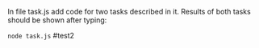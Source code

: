 In file task.js add code for two tasks described in it. Results of both tasks should be shown after typing:

`node task.js`
# t e s t 2  
 